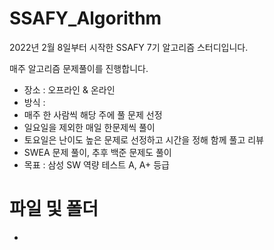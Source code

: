 # SSAFY_Algorithm

2022년 2월 8일부터 시작한 SSAFY 7기 알고리즘 스터디입니다.

매주 알고리즘 문제풀이를 진행합니다.

* 장소 : 오프라인 & 온라인
* 방식 :
 * 매주 한 사람씩 해당 주에 풀 문제 선정
 * 일요일을 제외한 매일 한문제씩 풀이
 * 토요일은 난이도 높은 문제로 선정하고 시간을 정해 함께 풀고 리뷰
 * SWEA 문제 풀이, 추후 백준 문제도 풀이
* 목표 : 삼성 SW 역량 테스트 A, A+ 등급

# 파일 및 폴더
* 
